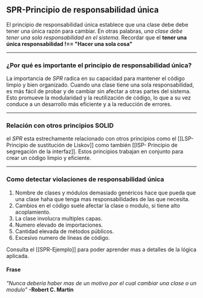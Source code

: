 ## **SPR-Principio de responsabilidad única**
El principio de responsabilidad única establece que una clase debe debe tener una única razón para cambiar. En otras palabras, *una clase debe tener una sola responsabilidad en el sistema*. Recordar que el **tener una única responsabilidad !== "Hacer una sola cosa"**

---
### ¿Por qué es importante el principio de responsabilidad única?
La importancia de _SPR_ radica en su capacidad para mantener el código limpio y bien organizado. Cuando una clase tiene una sola responsabilidad, es más fácil de probar y de cambiar sin afectar a otras partes del sistema. Esto promueve la modularidad y la reutilización de código, lo que a su vez conduce a un desarrollo más eficiente y a la reducción de errores.

---
### Relación con otros principios SOLID
el _SPR_ esta estrechamente relacionado con otros principios como el [[LSP-Principio de sustitución de Liskov]] como también [[ISP- Principio de segregación de la interfaz]]. Estos principios trabajan en conjunto para crear un código limpio y eficiente.

---
### Como detectar violaciones de responsabilidad única
1. Nombre de clases y módulos demasiado genéricos hace que pueda que una clase haha que tenga mas responsabilidades de las que necesita.
2. Cambios en el código suele afectar la clase o modulo, si tiene alto acoplamiento.
3.  La clase involucra multiples capas.  
4.  Numero elevado de importaciones.
5. Cantidad elevada de métodos públicos.
6. Excesivo numero de líneas de código.

Consulta el [[SPR-Ejemplo]] para poder aprender mas a detalles de la lógica aplicada.
#### Frase
*"Nunca debería haber mas de un motivo por el cual cambiar una clase o un modulo"*
**-Robert C. Martin** 